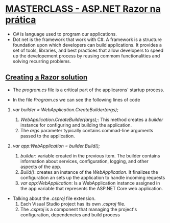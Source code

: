 # [MASTERCLASS - ASP.NET Razor na prática](https://www.youtube.com/watch?v=UNMfTGiAR2c)

* C# is language used to program our applications.
* Dot net is the framework that work with C#.
    A framework is a structure foundation upon which developers can build applications. It provides a set of tools, libraries, and best practices that allow developers to speed up the developement process by reusing commom functionalities and solving recurring problems.

## [Creating a Razor solution](https://youtu.be/UNMfTGiAR2c?t=894)

* The *program.cs* file is a critical part of the applicarons' startup process.

* In the file *Program.cs* we can see the following lines of code

1. *var builder = WebApplication.CreateBuilder(args);*
    1. *WebApplication.CreateBuilder(args);*: This method creates a *builder* instance for configuring and building the application.
    2. The *args* parameter typically contains commad-line arguments passed to the application.

2. *var app:WebApplication = builder.Build();*
    1. *builder*: variable created in the previous item. The builder contains information about services, configuration, logging, and other aspects of the app.
    2. *Build()*: creates an instance of the *WebApplication*. It finalizes the configuration an sets up the application to handle incoming requests
    3. *var app:WebApplication*: Is a WebApplication instance assigned in the app variable that represents the ASP.NET Core web application.

* Talking about the *.csproj* file extension.
    1. Each Visual Studio project has its own *.csproj* file.
    2. The *.csproj* is a component that managing the project's configuration, dependencies and build process